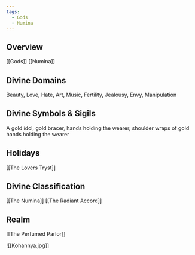 ```yaml
---
tags:
  - Gods
  - Numina
---
```

## Overview

[[Gods]] [[Numina]] 

## Divine Domains
Beauty, Love, Hate, Art, Music, Fertility, Jealousy, Envy, Manipulation
## Divine Symbols & Sigils
A gold idol, gold bracer, hands holding the wearer, shoulder wraps of gold hands holding the wearer
## Holidays
[[The Lovers Tryst]]
## Divine Classification
[[The Numina]]
[[The Radiant Accord]]
## Realm
[[The Perfumed Parlor]]

![[Kohannya.jpg]]